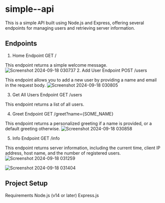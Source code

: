 ﻿# simple--api
 
This is a simple API built using Node.js and Express, offering several endpoints for managing users and retrieving server information.

## Endpoints
1. Home Endpoint
GET /

This endpoint returns a simple welcome message.
![Screenshot 2024-09-18 030737](https://github.com/user-attachments/assets/ee9b7a0d-180d-4a94-8029-5a2b2a71a8cd)
2. Add User Endpoint
POST /users

This endpoint allows you to add a new user by providing a name and email in the request body.
![Screenshot 2024-09-18 030805](https://github.com/user-attachments/assets/64e1fd33-a1e2-40b3-9007-1309d20bfa1d)

3. Get All Users Endpoint
GET /users

This endpoint returns a list of all users.

4. Greet Endpoint
GET /greet?name={SOME_NAME}

This endpoint returns a personalized greeting if a name is provided, or a default greeting otherwise.
![Screenshot 2024-09-18 030858](https://github.com/user-attachments/assets/15e754eb-6796-4b10-83f6-c444321018cf)


5. Info Endpoint
GET /info

This endpoint returns server information, including the current time, client IP address, host name, and the number of registered users.
![Screenshot 2024-09-18 031259](https://github.com/user-attachments/assets/51d9702e-0b87-40b9-83c1-042277129d1f)

![Screenshot 2024-09-18 031404](https://github.com/user-attachments/assets/d9d9cb43-5159-4da7-8213-e34f8dfa6d05)

## Project Setup
Requirements
Node.js (v14 or later)
Express.js

